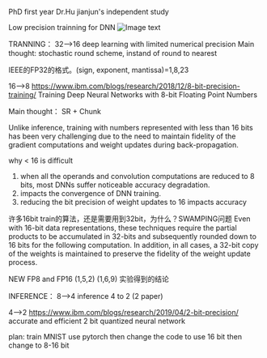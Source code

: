 PhD first year Dr.Hu jianjun's independent study

Low precision trainning for DNN
![Image text](https://github.com/CPS-zhangX/PhD-Study/edit/master/papers_and_notes/low-precision%20DNN/ReducedPrecision.png)

TRANNING：
32-->16 deep learning with limited numerical precision 
Main thought:
stochastic round scheme, instand of round to nearest

IEEE的FP32的格式。(sign, exponent, mantissa)=1,8,23

16-->8 https://www.ibm.com/blogs/research/2018/12/8-bit-precision-training/
       Training Deep Neural Networks with 8-bit Floating Point Numbers

Main thought：
SR + Chunk

Unlike inference, training with numbers represented with less than 16 bits has been very challenging 
due to the need to maintain fidelity of the gradient computations and weight updates during back-propagation.

why < 16 is difficult
1. when all the operands and convolution computations are reduced to 8 bits, most DNNs suffer noticeable accuracy degradation.
2. impacts the convergence of DNN training.
3. reducing the bit precision of weight updates to 16 impacts accuracy

许多16bit train的算法，还是需要用到32bit，为什么？SWAMPING问题
Even with 16-bit data representations, these techniques require the partial products to be accumulated
in 32-bits and subsequently rounded down to 16 bits for the following computation. In addition, in
all cases, a 32-bit copy of the weights is maintained to preserve the fidelity of the weight update
process.

NEW FP8 and FP16
(1,5,2) (1,6,9)         实验得到的结论






INFERENCE：
8-->4 inference 4 to 2 (2 paper)


4-->2 https://www.ibm.com/blogs/research/2019/04/2-bit-precision/
      accurate and efficient 2 bit quantized neural network




plan:
train MNIST use pytorch
then change the code to use 16 bit
then change to 8-16 bit
